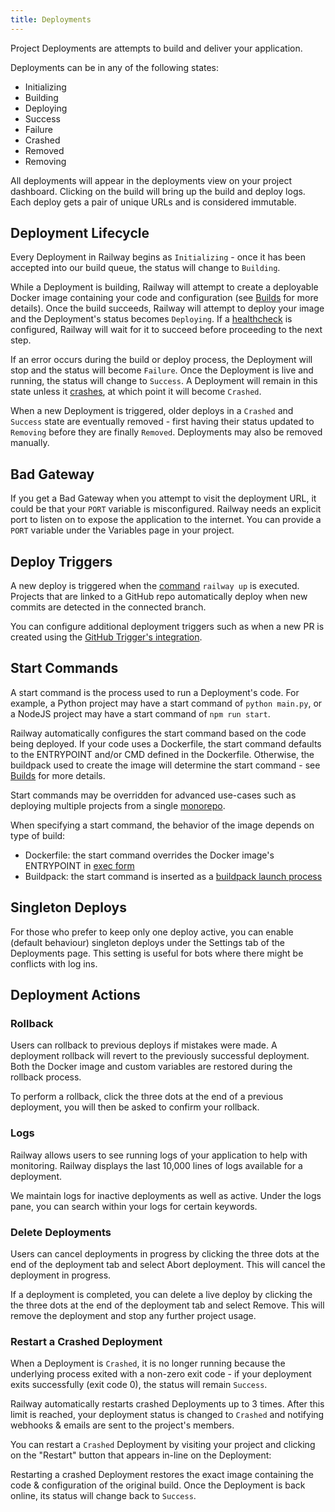 ```yaml
---
title: Deployments
---
```


Project Deployments are attempts to build and deliver your application.

Deployments can be in any of the following states:

- Initializing
- Building
- Deploying
- Success
- Failure
- Crashed
- Removed
- Removing

<NextImage
src="https://res.cloudinary.com/railway/image/upload/v1631917785/docs/deploy-view_pohple.png"
alt="Screenshot of Deploy View"
layout="responsive"
width={1005} height={505} quality={80} />

All deployments will appear in the deployments view on your project dashboard.
Clicking on the build will bring up the build and deploy logs. Each deploy gets
a pair of unique URLs and is considered immutable.

## Deployment Lifecycle

Every Deployment in Railway begins as `Initializing` - once it has been accepted into our build queue, the status will change to `Building`. 

While a Deployment is building, Railway will attempt to create a deployable Docker image containing your code and configuration (see [Builds](builds) for more details). Once the build succeeds, Railway will attempt to deploy your image and the Deployment's status becomes `Deploying`. If a [healthcheck](../diagnose/healthchecks) is configured, Railway will wait for it to succeed before proceeding to the next step. 

If an error occurs during the build or deploy process, the Deployment will stop and the status will become `Failure`. Once the Deployment is live and running, the status will change to `Success`. A Deployment will remain in this state unless it [crashes](deployments#restart-a-crashed-deployment), at which point it will become `Crashed`.

When a new Deployment is triggered, older deploys in a `Crashed` and `Success` state are eventually removed - first having their status updated to `Removing` before they are finally `Removed`. Deployments may also be removed manually. 

## Bad Gateway

If you get a Bad Gateway when you attempt to visit the deployment URL, it could
be that your `PORT` variable is misconfigured. Railway needs an explicit port to
listen on to expose the application to the internet. You can provide a `PORT`
variable under the Variables page in your project.

## Deploy Triggers

A new deploy is triggered when the [command](railway-up.md) `railway up` is
executed. Projects that are linked to a GitHub repo automatically deploy when
new commits are detected in the connected branch.

<NextImage
src="https://res.cloudinary.com/railway/image/upload/v1631917785/docs/github-deploys_bscowt.png"
alt="Screenshot of GitHub Integration"
layout="responsive"
width={1001} height={740} quality={80} />

You can configure additional deployment triggers such as when a new PR is
created using
the [GitHub Trigger's integration](integrations#github-integration).

## Start Commands

A start command is the process used to run a Deployment's code. For example, a Python project may have a start command of `python main.py`, or a NodeJS project may have a start command of `npm run start`.

Railway automatically configures the start command based on the code being
deployed. If your code uses a Dockerfile, the start command defaults to the ENTRYPOINT and/or CMD defined in the Dockerfile. Otherwise, the buildpack used to create the image will determine the start command - see [Builds](builds) for more details. 

Start commands may be overridden for advanced use-cases such as
deploying multiple projects from a single [monorepo](/deploy/monorepo).

When specifying a start command, the behavior of the image depends on type of build:

- Dockerfile: the start command overrides the Docker image's ENTRYPOINT in [exec form](https://docs.docker.com/engine/reference/builder/#exec-form-entrypoint-example)
- Buildpack: the start command is inserted as a [buildpack launch process](https://buildpacks.io/docs/app-developer-guide/run-an-app/#user-provided-shell-process)

<NextImage
src="https://res.cloudinary.com/railway/image/upload/v1637798815/docs/custom-start-command_a8vcxs.png"
alt="Screenshot of custom start command configuration"
layout="intrinsic"
width={1302} height={408} quality={80} />

## Singleton Deploys

For those who prefer to keep only one deploy active, you can enable (default
behaviour) singleton deploys under the Settings tab of the Deployments page.
This setting is useful for bots where there might be conflicts with log ins.

<NextImage
src="https://res.cloudinary.com/railway/image/upload/v1631917786/docs/singletons_oajxpb.png"
alt="Screenshot of Deploy Options"
layout="responsive"
width={994} height={756} quality={80} />

## Deployment Actions

### Rollback

Users can rollback to previous deploys if mistakes were made. A deployment
rollback will revert to the previously successful deployment. Both the Docker
image and custom variables are restored during the rollback process.

<NextImage
src="https://res.cloudinary.com/railway/image/upload/v1631917786/docs/rollback_i4mge0.png"
alt="Screenshot of Rollback Menu"
layout="responsive"
width={992} height={426} quality={80} />

To perform a rollback, click the three dots at the end of a previous deployment,
you will then be asked to confirm your rollback.

### Logs

Railway allows users to see running logs of your application to help with
monitoring. Railway displays the last 10,000 lines of logs available for a
deployment.

We maintain logs for inactive deployments as well as active. Under the logs pane, you can search within your logs for certain keywords.

<NextImage
src="https://res.cloudinary.com/railway/image/upload/v1643229357/docs/log-filtering_tkzope.gif"
alt="Animation of Log Filtering"
layout="responsive"
width={1200} height={798} quality={80} />

### Delete Deployments

Users can cancel deployments in progress by clicking the three dots at the end
of the deployment tab and select Abort deployment. This will cancel the
deployment in progress.

If a deployment is completed, you can delete a live deploy by clicking the the
three dots at the end of the deployment tab and select Remove. This will remove
the deployment and stop any further project usage.

### Restart a Crashed Deployment

When a Deployment is `Crashed`, it is no longer running because the underlying process exited with a non-zero exit code - if your deployment exits successfully (exit code 0), the status will remain `Success`. 

Railway automatically restarts crashed Deployments up to 3 times. After this limit is reached, your deployment status is changed to `Crashed` and notifying webhooks & emails are sent to the project's members. 

You can restart a `Crashed` Deployment by visiting your project and clicking on the "Restart" button that appears in-line on the Deployment:

<NextImage
src="https://res.cloudinary.com/railway/image/upload/v1643239507/crash-ui_b2yig1.png"
alt="Screenshot of Deploy Options"
layout="responsive"
width={947} height={156} quality={80} />

Restarting a crashed Deployment restores the exact image containing the code & configuration of the original build. Once the Deployment is back online, its status will change back to `Success`. 

